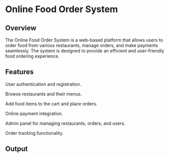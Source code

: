 # Online Food Order System

## Overview

The Online Food Order System is a web-based platform that allows users to order food from various restaurants, manage orders, and make payments seamlessly. The system is designed to provide an efficient and user-friendly food ordering experience.

## Features

User authentication and registration.

Browse restaurants and their menus.

Add food items to the cart and place orders.

Online payment integration.

Admin panel for managing restaurants, orders, and users.

Order tracking functionality.

## Output
